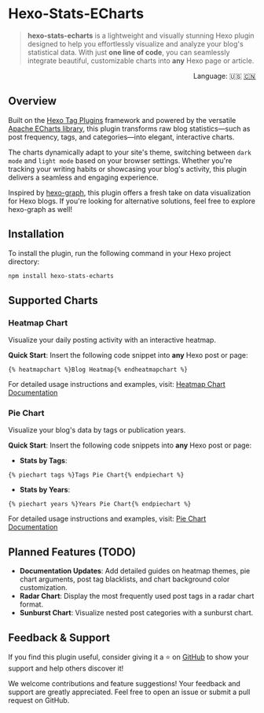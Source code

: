 # Hexo-Stats-ECharts

> **hexo-stats-echarts** is a lightweight and visually stunning Hexo plugin designed to help you effortlessly visualize and analyze your blog's statistical data. With just **one line of code**, you can seamlessly integrate beautiful, customizable charts into **any** Hexo page or article.

<div align="right">
  Language:
  🇺🇸
  <a title="Chinese" href="docs/zh-CN/README.md">🇨🇳</a>
</div>

## Overview

Built on the [Hexo Tag Plugins](https://hexo.io/api/tag) framework and powered by the versatile [Apache ECharts library](https://echarts.apache.org/zh/index.html), this plugin transforms raw blog statistics—such as post frequency, tags, and categories—into elegant, interactive charts.

The charts dynamically adapt to your site's theme, switching between `dark mode` and `light mode` based on your browser settings. Whether you're tracking your writing habits or showcasing your blog's activity, this plugin delivers a seamless and engaging experience.

Inspired by [hexo-graph](https://github.com/codepzj/hexo-graph), this plugin offers a fresh take on data visualization for Hexo blogs. If you're looking for alternative solutions, feel free to explore hexo-graph as well!

## Installation

To install the plugin, run the following command in your Hexo project directory:

```bash
npm install hexo-stats-echarts
```

## Supported Charts

### Heatmap Chart

Visualize your daily posting activity with an interactive heatmap.

**Quick Start**: Insert the following code snippet into **any** Hexo post or page:

```nunjucks
{% heatmapchart %}Blog Heatmap{% endheatmapchart %}
```

For detailed usage instructions and examples, visit: [Heatmap Chart Documentation](https://blog.erispyu.fun/hexo-stats-echarts/heatmap-chart/)

### Pie Chart

Visualize your blog's data by tags or publication years.

**Quick Start**: Insert the following code snippets into **any** Hexo post or page:

- **Stats by Tags**:
```nunjucks
{% piechart tags %}Tags Pie Chart{% endpiechart %}
```

- **Stats by Years**:
```nunjucks
{% piechart years %}Years Pie Chart{% endpiechart %}
```

For detailed usage instructions and examples, visit: [Pie Chart Documentation](https://blog.erispyu.fun/hexo-stats-echarts/pie-chart/)

## Planned Features (TODO)

- **Documentation Updates**: Add detailed guides on heatmap themes, pie chart arguments, post tag blacklists, and chart background color customization.
- **Radar Chart**: Display the most frequently used post tags in a radar chart format.
- **Sunburst Chart**: Visualize nested post categories with a sunburst chart.

## Feedback & Support

If you find this plugin useful, consider giving it a ⭐ on [GitHub](https://github.com/erispyu/hexo-stats-echarts) to show your support and help others discover it!

We welcome contributions and feature suggestions! Your feedback and support are greatly appreciated. Feel free to open an issue or submit a pull request on GitHub.